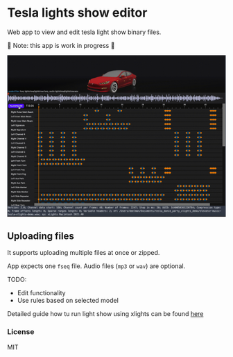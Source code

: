 # Tesla lights show editor

Web app to view and edit tesla light show binary files.

🚧 Note: this app is work in progress 🚧

![](https://github.com/recallfx/tesla-light-show-editor/blob/main/public/view.gif?raw=true)

## Uploading files

It supports uploading multiple files at once or zipped.

App expects one `fseq` file. Audio files (`mp3` or `wav`) are optional.

TODO:

- Edit functionality
- Use rules based on selected model

Detailed guide how tu run light show using xlights can be found [here](https://github.com/teslamotors/light-show)
### License

MIT

